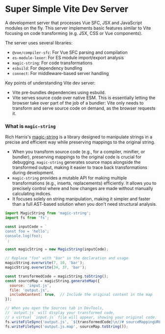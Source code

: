 # Super Simple Vite Dev Server

A development server that processes Vue SFC, JSX and JavaScript modules on the fly. This server implements basic features similar to Vite focusing on code transforming (e.g. JSX, CSS or Vue components).

The server uses several libraries:
- `@vue/compiler-sfc`: For Vue SFC parsing and compilation
- `es-module-lexer`: For ES module import/export analysis
- `magic-string`: For code transformations
- `esbuild`: For dependency bundling
- `connect`: For middleware-based server handling

Key points of understanding Vite dev server:
- Vite pre-bundles dependencies using esbuild.
- Vite serves source code over native ESM. This is essentially letting the browser take over part of the job of a bundler: Vite only needs to transform and serve source code on demand, as the browser requests it.

### What is `magic-string`
Rich Harris's [magic-string](https://github.com/Rich-Harris/magic-string) is a library designed to manipulate strings in a precise and efficient way while preserving mappings to the original string.

- When you transform source code (e.g., for a compiler, minifier, or bundler), preserving mappings to the original code is crucial for debugging. `magic-string` generates source maps alongside the transformed output, making it easier to trace back transformations during development.
- `magic-string` provides a mutable API for making multiple transformations (e.g., inserts, replacements) efficiently. It allows you to precisely control where and how changes are made without manually calculating indices.
- It focuses solely on string manipulation, making it simpler and faster than a full AST-based solution when you don't need structural analysis.

```js
import MagicString from 'magic-string';
import fs from 'fs';

const inputCode = `
const foo = 'hello';
console.log(foo);
`;

const magicString = new MagicString(inputCode);

// Replace "foo" with "bar" in the declaration and usage
magicString.overwrite(7, 10, 'bar');
magicString.overwrite(34, 37, 'bar');

const transformedCode = magicString.toString();
const sourceMap = magicString.generateMap({
  source: 'input.js',
  file: 'output.js',
  includeContent: true,  // Include the original content in the map
});

// When you open the Sources tab in DevTools,
// `output.js` will display your transformed code,
// a virtual `input.js` file will appear, showing your original code.
fs.writeFileSync('output.js', `${transformedCode}\n//# sourceMappingURL=output.js.map`);
fs.writeFileSync('output.js.map', sourceMap.toString());
```
